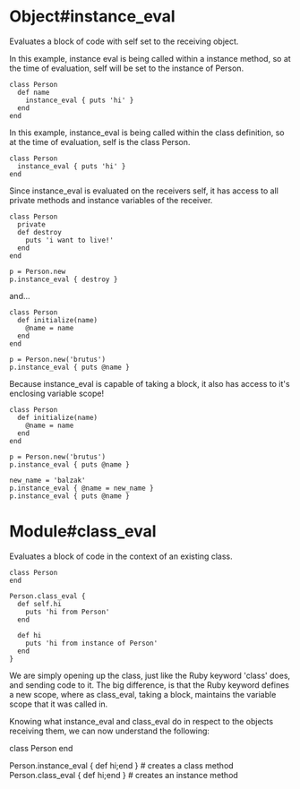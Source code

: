 Object#instance_eval
====================

Evaluates a block of code with self set to the receiving object.

In this example, instance eval is being called within a instance method, so at the time of evaluation, self will be set to the instance of Person.

    class Person
      def name
        instance_eval { puts 'hi' }
      end
    end

In this example, instance_eval is being called within the class definition, so at the time of evaluation, self is the class Person.

    class Person
      instance_eval { puts 'hi' }
    end

Since instance_eval is evaluated on the receivers self, it has access to all private methods and instance variables of the receiver.

    class Person
      private
      def destroy
        puts 'i want to live!'
      end
    end

    p = Person.new
    p.instance_eval { destroy }

and...

    class Person
      def initialize(name)
        @name = name
      end
    end
    
    p = Person.new('brutus')
    p.instance_eval { puts @name }
    
Because instance_eval is capable of taking a block, it also has access to it's enclosing variable scope!

    class Person
      def initialize(name)
        @name = name
      end
    end

    p = Person.new('brutus')
    p.instance_eval { puts @name }
    
    new_name = 'balzak'
    p.instance_eval { @name = new_name }
    p.instance_eval { puts @name }
    
Module#class_eval
=================

Evaluates a block of code in the context of an existing class.

    class Person
    end

    Person.class_eval {
      def self.hi
        puts 'hi from Person'
      end

      def hi
        puts 'hi from instance of Person'
      end
    }

We are simply opening up the class, just like the Ruby keyword 'class' does, and sending code to it.  The big difference, is that the Ruby keyword defines a new scope, where as class_eval, taking a block, maintains the variable scope that it was called in.

Knowing what instance_eval and class_eval do in respect to the objects receiving them, we can now understand the following:

class Person
end

Person.instance_eval { def hi;end }  # creates a class method
Person.class_eval { def hi;end } # creates an instance method